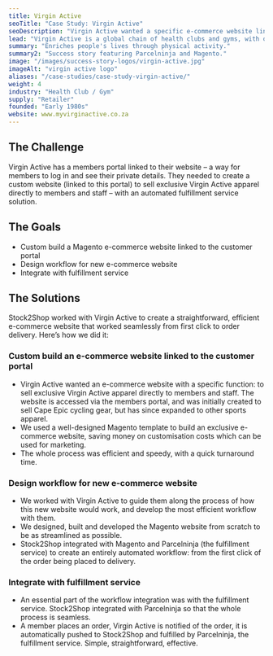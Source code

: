 ```yaml
---
title: Virgin Active
seoTitle: "Case Study: Virgin Active" 
seoDescription: "Virgin Active wanted a specific e-commerce website linked to their members portal. Stock2Shop worked with them to create a tailormade solution. What was it? A Magento website, integrated with Parcelninja for a seamless workflow. Read more!"
lead: "Virgin Active is a global chain of health clubs and gyms, with over 270 clubs in 10 countries."
summary: "Enriches people's lives through physical activity."
summary2: "Success story featuring Parcelninja and Magento."
image: "/images/success-story-logos/virgin-active.jpg"
imageAlt: "virgin active logo"
aliases: "/case-studies/case-study-virgin-active/"
weight: 4
industry: "Health Club / Gym"
supply: "Retailer"
founded: "Early 1980s"
website: www.myvirginactive.co.za
---
```


## The Challenge
Virgin Active has a members portal linked to their website – a way for members to log in and see their private details. They needed to create a custom website (linked to this portal) to sell exclusive Virgin Active apparel directly to members and staff – with an automated fulfillment service solution.

## The Goals
- Custom build a Magento e-commerce website linked to the customer portal
- Design workflow for new e-commerce website
- Integrate with fulfillment service

## The Solutions
Stock2Shop worked with Virgin Active to create a straightforward, efficient e-commerce website that worked seamlessly from first click to order delivery. Here’s how we did it:

### Custom build an e-commerce website linked to the customer portal
- Virgin Active wanted an e-commerce website with a specific function: to sell exclusive Virgin Active apparel directly to members and staff. The website is accessed via the members portal, and was initially created to sell Cape Epic cycling gear, but has since expanded to other sports apparel.
- We used a well-designed Magento template to build an exclusive e-commerce website, saving money on customisation costs which can be used for marketing.
- The whole process was efficient and speedy, with a quick turnaround time.

### Design workflow for new e-commerce website
- We worked with Virgin Active to guide them along the process of how this new website would work, and develop the most efficient workflow with them.
- We designed, built and developed the Magento website from scratch to be as streamlined as possible.
- Stock2Shop integrated with Magento and Parcelninja (the fulfillment service) to create an entirely automated workflow: from the first click of the order being placed to delivery.

### Integrate with fulfillment service
- An essential part of the workflow integration was with the fulfillment service. Stock2Shop integrated with Parcelninja so that the whole process is seamless.
- A member places an order, Virgin Active is notified of the order, it is automatically pushed to Stock2Shop and fulfilled by Parcelninja, the fulfillment service. Simple, straightforward, effective.